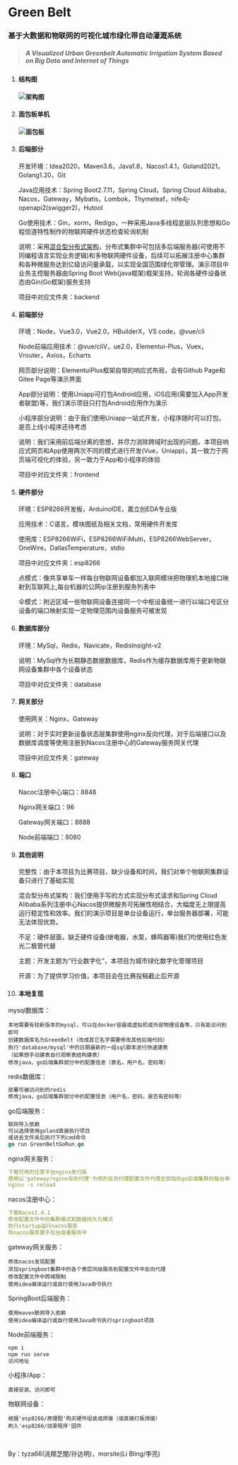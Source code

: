 # Green Belt
### 基于大数据和物联网的可视化城市绿化带自动灌溉系统
> ##### *A Visualized Urban Greenbelt Automatic Irrigation System Based on Big Data and Internet of Things*
>

1. #### 结构图

   #### ![架构图](./文档/架构图.png)

2. #### 面包板单机

   #### ![面包板](./文档/面包板.jpg)

3. #### 后端部分

   开发环境：Idea2020，Maven3.6，Java1.8，Nacos1.4.1，Goland2021，Golang1.20，Git

   Java应用技术：Spring Boot2.7.11，Spring Cloud，Spring Cloud Alibaba，Nacos，Gateway，Mybatis，Lombok，Thymeleaf，nife4j-openapi2(swigger2)，Hutool

   Go使用技术：Gin，xorm，Redigo，一种采用Java多线程底层队列思想和Go程信道特性制作的物联网硬件状态检查轮询机制

   说明：采用[混合型分布式架构](#其他说明)，分布式集群中可包括多后端服务器(可使用不同编程语言实现业务逻辑)和多物联网硬件设备，后续可以拓展注册中心集群和各种微服务达到亿级访问量承载，以实现全国范围绿化带管理。演示项目中业务主控服务器由Spring Boot Web(java框架)框架支持，轮询各硬件设备状态由Gin(Go框架)服务支持

   项目中对应文件夹：backend

4. #### 前端部分

   环境：Node，Vue3.0，Vue2.0，HBuilderX，VS code，@vue/cli

   Node前端应用技术：@vue/cliV，ue2.0，Elementui-Plus，Vuex，Vrouter，Axios，Echarts

   网页部分说明：ElementuiPlus框架自带的响应式布局，会有Github Page和Gitee Page等演示界面

   App部分说明：使用Uniapp可打包Android应用，iOS应用(需要加入App开发者联盟)等，我们演示项目只打包Android应用作为演示

   小程序部分说明：由于我们使用Uniapp一站式开发，小程序随时可以打包，是否上线小程序还待考虑

   说明：我们采用前后端分离的思想，并尽力消除跨域时出现的问题。本项目响应式网页和App使用两次不同的模式进行开发(Vue，Uniapp)，其一致力于网页端可视化的体验，另一致力于App和小程序的体验

   项目中对应文件夹：frontend

5. #### 硬件部分

   环境：ESP8266开发板，ArduinoIDE，嘉立创EDA专业版

   应用技术：C语言，模块图纸及相关文档，常用硬件开发库

   使用库：ESP8266WiFi，ESP8266WiFiMulti，ESP8266WebServer，OneWire，DallasTemperature，stdio

   项目中对应文件夹：esp8266

   点模式：像共享单车一样每台物联网设备都加入联网模块把物理机本地接口映射到互联网上,每台机器的公网ip注册到服务列表中

   伞模式：附近区域一些物联网设备连接同一个中枢设备统一进行以端口号区分设备的端口映射实现一定物理范围内设备服务可被发现

6. #### 数据库部分

   环境：MySql，Redis，Navicate，RedisInsight-v2

   说明：MySql作为长期静态数据数据库，Redis作为缓存数据库用于更新物联网设备集群中各个设备状态

   项目中对应文件夹：database

7. #### 网关部分

   使用网关：Nginx，Gateway

   说明：对于实时更新设备状态层集群使用nginx反向代理，对于后端接口以及数据库调度等使用注册到Nacos注册中心的Gateway服务网关代理

   项目中对应文件夹：gateway

8. #### 端口

   Nacoc注册中心端口：8848

   Nginx网关端口：96

   Gateway网关端口：8888

   Node前端端口：8080

9. #### 其他说明

   完整性：由于本项目为比赛项目，缺少设备和时间，我们对单个物联网集群设备只进行了基础实现

   混合型分布式架构：我们使用手写的方式实现分布式请求和Spring Cloud Alibaba系列注册中心Nacos提供微服务可拓展性相结合，大幅度无上限提高运行稳定性和效率。我们的演示项目是单台设备运行，单台服务器部署，可能无法体现优势。

   不足：硬件层面，缺乏硬件设备(继电器，水泵，蜂鸣器等)我们均使用红色发光二极管代替

   主题：开发主题为“行业数字化”，本项目为城市绿化数字化管理项目

   开源：为了提供学习价值，本项目会在比赛投稿截止后开源

10. #### 本地复现

   mysql数据库：

   ```mysql
   本地需要有较新版本的mysql，可以在docker容器或虚拟机或外部物理设备等，只有能访问到即可
   创建数据库名为GreenBelt（改成其它名字需要修改其他后端代码）
   执行'database/mysql'中的日期最新的一组sql脚本进行快速建表
   （如果想手动建表自行观察表结构建表）
   修改java，go后端集群部分中的配置信息（表名，用户名，密码等）
   ```

   redis数据库：

   ```sql
   部署可被访问到的redis
   修改java，go后端集群部分中的配置信息（用户名，密码，是否有密码等）
   ```

   go后端服务：

   ```go
   联网导入依赖
   可以选择使用goland直接执行项目
   或进去文件夹后执行下列cmd命令
   go run GreenBeltGoRun.go
   ```

   nginx网关服务：

   ```yml
   下载可用的任意平台nginx发行版
   使用以'gateway/nginx反向代理'为例的反向代理配置文件代理全部指向go后端集群的每台单机设备的地址
   nginx -s reload
   ```

   nacos注册中心：

   ```yml
   下载Nacos1.4.1
   修改配置文件中的集群模式和数据持久化模式
   执行startup运行nacos服务
   将nacos服务置于后台或者服务中
   ```

   gateway网关服务：

   ```
   修改nacos发现配置
   添加springboot集群中的各个表层同级服务到配置文件中反向代理
   修改配置文件中跨域限制
   使用idea编译运行或自行使用Java命令执行
   ```

   SpringBoot后端服务：

   ```
   使用maven联网导入依赖
   使用idea编译运行或自行使用Java命令执行springboot项目
   ```

   Node前端服务：

   ```javascript
   npm i
   npm run serve
   访问地址
   ```

   小程序/App：

   ```
   直接安装、访问即可
   ```

   物联网设备：

   ```
   根据'esp8266/原理图'购买硬件组装或焊接（或直接打板焊接）
   刷入'esp8266/烧录程序'固件
   ```

   ​

By：tyza66(洮羱芝闇/孙达明)，morsite(Li Bling/李亮)
